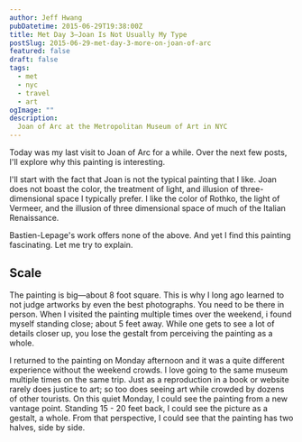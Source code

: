 ```yaml
---
author: Jeff Hwang
pubDatetime: 2015-06-29T19:38:00Z
title: Met Day 3–Joan Is Not Usually My Type
postSlug: 2015-06-29-met-day-3-more-on-joan-of-arc
featured: false
draft: false
tags:
  - met
  - nyc
  - travel
  - art
ogImage: ""
description:
  Joan of Arc at the Metropolitan Museum of Art in NYC
---
```

Today was my last visit to Joan of Arc for a while. Over the next few posts, I'll explore why this painting is interesting.

I'll start with the fact that Joan is not the typical painting that I like. Joan does not boast the color, the treatment of light, and illusion of three-dimensional space I typically prefer. I like the color of Rothko, the light of Vermeer, and the illusion of three dimensional space of much of the Italian Renaissance.

Bastien-Lepage's work offers none of the above. And yet I find this painting fascinating. Let me try to explain. 

## Scale

The painting is big—about 8 foot square. This is why I long ago learned to not judge artworks by even the best photographs. You need to be there in person. When I visited the painting multiple times over the weekend, i found myself standing close; about 5 feet away. While one gets to see a lot of details closer up, you lose the gestalt from perceiving the painting as a whole.

I returned to the painting on Monday afternoon and it was a quite different experience without the weekend crowds. I love going to the same museum multiple times on the same trip. Just as a reproduction in a book or website rarely does justice to art; so too does seeing art while crowded by dozens of other tourists. On this quiet Monday, I could see the painting from a new vantage point. Standing 15 - 20 feet back, I could see the picture as a gestalt, a whole. From that perspective, I could see that the painting has two halves, side by side. 